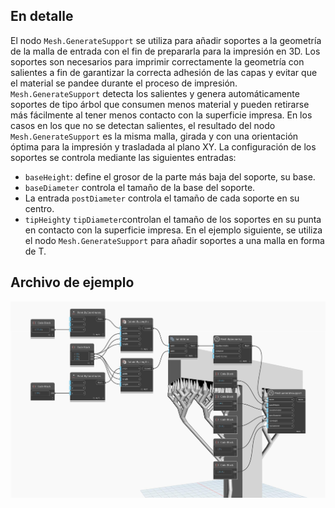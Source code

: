 ## En detalle
El nodo `Mesh.GenerateSupport` se utiliza para añadir soportes a la geometría de la malla de entrada con el fin de prepararla para la impresión en 3D. Los soportes son necesarios para imprimir correctamente la geometría con salientes a fin de garantizar la correcta adhesión de las capas y evitar que el material se pandee durante el proceso de impresión. `Mesh.GenerateSupport` detecta los salientes y genera automáticamente soportes de tipo árbol que consumen menos material y pueden retirarse más fácilmente al tener menos contacto con la superficie impresa. En los casos en los que no se detectan salientes, el resultado del nodo `Mesh.GenerateSupport` es la misma malla, girada y con una orientación óptima para la impresión y trasladada al plano XY. La configuración de los soportes se controla mediante las siguientes entradas:
- `baseHeight`: define el grosor de la parte más baja del soporte, su base.
- `baseDiameter` controla el tamaño de la base del soporte.
- La entrada `postDiameter` controla el tamaño de cada soporte en su centro.
- `tipHeight`y `tipDiameter`controlan el tamaño de los soportes en su punta en contacto con la superficie impresa.
En el ejemplo siguiente, se utiliza el nodo `Mesh.GenerateSupport` para añadir soportes a una malla en forma de T.

## Archivo de ejemplo

![Example](./Autodesk.DesignScript.Geometry.Mesh.GenerateSupport_img.jpg)
